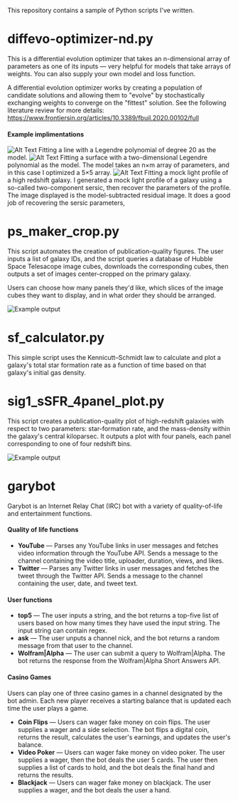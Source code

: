 This repository contains a sample of Python scripts I've written.

# diffevo-optimizer-nd.py
This is a differential evolution optimizer that takes an n-dimensional array of parameters as one of its inputs — very helpful for models that take arrays of weights. You can also supply your own model and loss function.

A differential evolution optimizer works by creating a population of candidate solutions and allowing them to "evolve" by stochastically exchanging weights to converge on the "fittest" solution. See the following literature review for more details: https://www.frontiersin.org/articles/10.3389/fbuil.2020.00102/full

#### Example implimentations
![Alt Text](https://media4.giphy.com/media/BN3kcymieq8RKcc6uK/giphy.gif)
Fitting a line with a Legendre polynomial of degree 20 as the model. 
![Alt Text](https://media4.giphy.com/media/awJvhTrgXkPyTN6IDt/giphy.gif)
Fitting a surface with a two-dimensional Legendre polynomial as the model. The model takes an n×m array of parameters, and in this case I optimized a 5×5 array.
![Alt Text](https://media2.giphy.com/media/dfRjfXVm043oUeyq8T/giphy.gif)
Fitting a mock light profile of a high redshift galaxy. I generated a mock light profile of a galaxy using a so-called two-component sersic, then recover the parameters of the profile. The image displayed is the model-subtracted residual image. It does a good job of recovering the sersic parameters, 


# ps_maker_crop.py
This script automates the creation of publication-quality figures. The user inputs a list of galaxy IDs, and the script queries a database of Hubble Space Telesacope image cubes, downloads the corresponding cubes, then outputs a set of images center-cropped on the primary galaxy.

Users can choose how many panels they'd like, which slices of the image cubes they want to display, and in what order they should be arranged.

![Example output](https://i.imgur.com/LtukLvd.png)


# sf_calculator.py
This simple script uses the Kennicutt–Schmidt law to calculate and plot a galaxy's total star formation rate as a function of time based on that galaxy's initial gas density.


# sig1_sSFR_4panel_plot.py
This script creates a publication-quality plot of high-redshift galaxies with respect to two parameters: star-formation rate, and the mass-density within the galaxy's central kiloparsec. It outputs a plot with four panels, each panel corresponding to one of four redshift bins.

![Example output](https://i.imgur.com/yeO2rhJ.png)


# garybot
Garybot is an Internet Relay Chat (IRC) bot with a variety of quality-of-life and entertainment functions.

#### Quality of life functions
* **YouTube** — Parses any YouTube links in user messages and fetches video information through the YouTube API. Sends a message to the channel containing the video title, uploader, duration, views, and likes.
* **Twitter** — Parses any Twitter links in user messages and fetches the tweet through the Twitter API. Sends a message to the channel containing the user, date, and tweet text.

#### User functions
* **top5** — The user inputs a string, and the bot returns a top-five list of users based on how many times they have used the input string. The input string can contain regex.
* **ask** — The user unputs a channel nick, and the bot returns a random message from that user to the channel.
* **Wolfram|Alpha** — The user can submit a query to Wolfram|Alpha. The bot returns the response from the Wolfram|Alpha Short Answers API.

#### Casino Games
Users can play one of three casino games in a channel designated by the bot admin. Each new player receives a starting balance that is updated each time the user plays a game.
* **Coin Flips** — Users can wager fake money on coin flips. The user supplies a wager and a side selection. The bot flips a digital coin, returns the result, calculates the user's earnings, and updates the user's balance.
* **Video Poker** — Users can wager fake money on video poker. The user supplies a wager, then the bot deals the user 5 cards. The user then supplies a list of cards to hold, and the bot deals the final hand and returns the results.
* **Blackjack** — Users can wager fake money on blackjack. The user supplies a wager, and the bot deals the user a hand.
